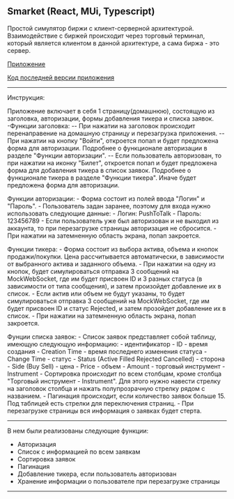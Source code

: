 ## Smarket (React, MUi, Typescript)

Простой симулятор биржи с клиент-серверной архитектурой. Взаимодействие с биржей происходит через торговый терминал, который является клиентом в данной архитектуре, а сама биржа - это сервер.

[Приложение](https://pushtotalkme.github.io/Smarket/)

[Код последней версии приложения](https://github.com/PushToTalkMe/Smarket/tree/release)

--------------------------------------

Инструкция:

Приложение включает в себя 1 страницу(домашнюю), состоящую из заголовка, авторизации, формы добавления тикера и списка заявок.
-Функции заголовка:
-- При нажатии на заголовок происходит перенаправение на домашную страницу и перезагрузка приложения.
-- При нажатии на кнопку "Войти", откроется попап и будет предложена форма для авторизации. Подробнее о функционале авторизации в разделе "Функции авторизации".
-- Если пользователь авторизован, то при нажатии на иконку "Билет", откроется попап и будет предложена форма для добавления тикера в список заявок. Подробнее о функционале тикера в разделе "Функции тикера". Иначе будет предложена форма для авторизации.
    
  Функции авторизации:
    - Форма состоит из полей ввода "Логин" и "Пароль".
    - Пользователь задан заранее, поэтому для входа нужно использовать следующие данные:
      - Логин: PushToTalk
      - Пароль: 123456789
    - Если пользователь уже был авторизован и не выходил из аккаунта, то при перезагрузке страницы авторизация не сбросится.
    - При нажатии на затемненную область экрана, попап закроется.
    
  Функции тикера:
    - Форма состоит из выбора актива, объема и кнопок продажи/покупки. Цена рассчитывается автоматически, в зависимости от выбранного актива и заданного объема.
    - При нажатии на одну из кнопок, будет симулироваться отправка 3 сообщений на MockWebSocket, где им будет присвоен ID и 3 разных статуса (в зависимости от типа сообщения), и затем произойдет добавление их в список.
    - Если актив или объем не будут указаны, то будет симулироваться отправка 3 сообщений на MockWebSocket, где им будет присвоен ID и статус Rejected, и затем прозойдет добавление их в список.
    - При нажатии на затемненную область экрана, попап закроется.
    
  Фунции списка заявок:
    - Список заявок представляет собой таблицу, имеющую следующую информацию:
      - идентификатор - ID
      - время создания - Creation Time
      - время последнего изменения статуса - Change Time
      - статус - Status (Active Filled Rejected Cancelled)
      - сторона - Side (Buy Sell)
      - цена - Price
      - объем - Amount
      - торговый инструмент - Instrument
    - Сортировка происходит по всем столбцам, кроме столбца "Торговый инструмент - Instrument". Для этого нужно навести стрелку на заголовок столбца и нажать полупрозрачную стрелку рядом с названием.
    - Пагинация происходит, если количество заявок больше 15. Под таблицей есть стрелки для переключения страниц.
    - При перезагрузке страницы вся информация о заявках будет стерта.
    
--------------------------------------

В нем были реализованы следующие функции:
  - Авторизация
  - Список с информацией по всем заявкам
  - Сортировка заявок
  - Пагинация
  - Добавление тикера, если пользователь авторизован
  - Хранение информации о пользователе при перезагрузке страницы
  
--------------------------------------
